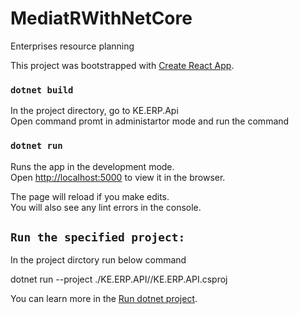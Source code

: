 # MediatRWithNetCore
Enterprises resource planning

This project was bootstrapped with [Create React App](https://github.com/facebook/create-react-app).

### `dotnet build`
In the project directory, go to KE.ERP.Api<br />
Open command promt in administartor mode and run the command

### `dotnet run`

Runs the app in the development mode.<br />
Open [http://localhost:5000](http://localhost:5000) to view it in the browser.

The page will reload if you make edits.<br />
You will also see any lint errors in the console.

## `Run the specified project:`

In the project dirctory run below command

dotnet run --project ./KE.ERP.API//KE.ERP.API.csproj

You can learn more in the [Run dotnet project](https://docs.microsoft.com/en-us/dotnet/core/tools/dotnet-run).

